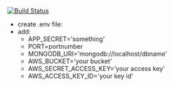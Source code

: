 [![Build Status](https://travis-ci.org/ChristopherSClosser/lab-19-deploy.svg?branch=master)](https://travis-ci.org/ChristopherSClosser/lab-19-deploy)

- create .env file:
- add:
  - APP_SECRET='something'
  - PORT=portnumber
  - MONGODB_URI='mongodb://localhost/dbname'
  - AWS_BUCKET='your bucket'
  - AWS_SECRET_ACCESS_KEY='your access key'
  - AWS_ACCESS_KEY_ID='your key id'

